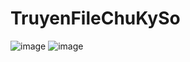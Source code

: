 # TruyenFileChuKySo
![image](https://github.com/user-attachments/assets/f39d6b49-d4f9-433b-bd22-01721f66e8d8)
![image](https://github.com/user-attachments/assets/81c1ea4e-471e-4af1-abef-df78e377cd44)
